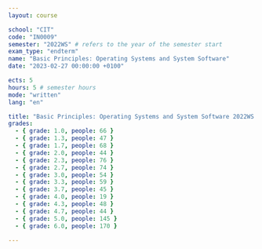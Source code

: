 ```yaml
---
layout: course

school: "CIT"
code: "IN0009"
semester: "2022WS" # refers to the year of the semester start
exam_type: "endterm"
name: "Basic Principles: Operating Systems and System Software"
date: "2023-02-27 00:00:00 +0100"

ects: 5
hours: 5 # semester hours
mode: "written"
lang: "en"

title: "Basic Principles: Operating Systems and System Software 2022WS Endterm"
grades:
  - { grade: 1.0, people: 66 }
  - { grade: 1.3, people: 47 }
  - { grade: 1.7, people: 68 }
  - { grade: 2.0, people: 44 }
  - { grade: 2.3, people: 76 }
  - { grade: 2.7, people: 74 }
  - { grade: 3.0, people: 54 }
  - { grade: 3.3, people: 59 }
  - { grade: 3.7, people: 45 }
  - { grade: 4.0, people: 19 }
  - { grade: 4.3, people: 48 }
  - { grade: 4.7, people: 44 }
  - { grade: 5.0, people: 145 }
  - { grade: 6.0, people: 170 }

---
```



